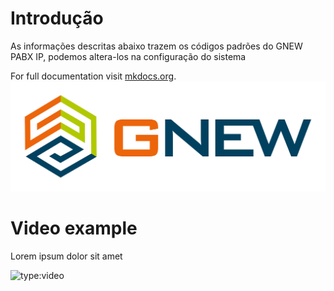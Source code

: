 # Introdução
As informações descritas abaixo trazem os códigos padrões do GNEW PABX IP, podemos
altera-los na configuração do sistema

For full documentation visit [mkdocs.org](https://www.mkdocs.org).
![Imagem gnew](assets/img/logo.png)

# Video example

Lorem ipsum dolor sit amet

![type:video](https://www.youtube.com/embed/LXb3EKWsInQ)
